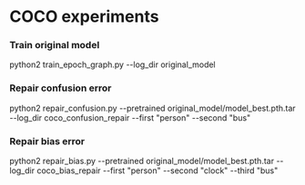 # COCO experiments

### Train original model
python2 train_epoch_graph.py --log_dir original_model

### Repair confusion error
python2 repair_confusion.py --pretrained original_model/model_best.pth.tar --log_dir coco_confusion_repair --first "person" --second "bus"

### Repair bias error
python2 repair_bias.py --pretrained original_model/model_best.pth.tar --log_dir coco_bias_repair --first "person" --second "clock" --third "bus"

